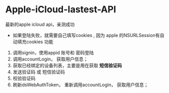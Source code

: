 # Apple-iCloud-lastest-API
最新的apple icloud api，亲测成功

- 如果登陆失败，就需要自己填写cookies , 因为 apple 的NSURLSession有自动填充cookies 功能


1. 调用signin，使用appid 账号和 密码登陆
2.  调用accountLogin， 获取用户信息；
3.  获取已经绑定的设备列表，主要是用在获取 **短信验证码**
3.  发送验证码 或 短信验证码
4.  校验验证码
5.  刷新dsWebAuthToken， 重新调用accountLogin， 获取用户信息；

